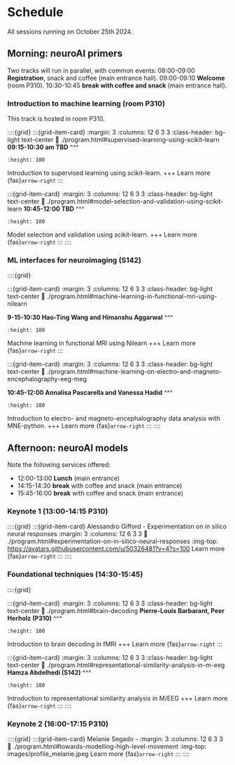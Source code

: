 # Schedule

All sessions running on October 25th 2024.

## Morning: neuroAI primers
Two tracks will run in parallel, with common events:
08:00-09:00 **Registration**, snack and coffee (main entrance hall).
09:00-09:10 **Welcome** (room P310).
10:30-10:45 **break with coffee and snack** (main entrance hall).

### Introduction to machine learning (room P310)
This track is hosted in room P310.

::::{grid}
:::{grid-item-card}
:margin: 3
:columns: 12 6 3 3
:class-header: bg-light text-center
:link: ./program.html#supervised-learning-using-scikit-learn
**09:15-10:30 am TBD**
^^^
```{image} images/logo_scikit-learn.png
:height: 100
```
Introduction to supervised learning using scikit-learn.
+++
Learn more {fas}`arrow-right`
:::

:::{grid-item-card}
:margin: 3
:columns: 12 6 3 3
:class-header: bg-light text-center
:link: ./program.html#model-selection-and-validation-using-scikit-learn
**10:45-12:00 TBD**
^^^
```{image} images/logo_scikit-learn.png
:height: 100
```
Model selection and validation using scikit-learn.
+++
Learn more {fas}`arrow-right`
:::
::::

### ML interfaces for neuroimaging (S142)

::::{grid}

:::{grid-item-card}
:margin: 3
:columns: 12 6 3 3
:class-header: bg-light text-center
:link: ./program.html#machine-learning-in-functional-mri-using-nilearn

**9-15-10:30 Hao-Ting Wang and Himanshu Aggarwal**
^^^
```{image} images/logo_nilearn.png
:height: 100
```
Machine learning in functional MRI using Nilearn
+++
Learn more {fas}`arrow-right`
:::

:::{grid-item-card}
:margin: 3
:columns: 12 6 3 3
:class-header: bg-light text-center
:link: ./program.html#machine-learning-on-electro-and-magneto-encephalography-eeg-meg

**10:45-12:00 Annalisa Pascarella and Vanessa Hadid**
^^^
```{image} images/logo_mne.png
:height: 100
```
Introduction to electro- and magneto-encephalography data analysis with MNE-python.
+++
Learn more {fas}`arrow-right`
:::
::::

## Afternoon: neuroAI models
Note the following services offered:
 * 12:00-13:00 **Lunch** (main entrance)
 * 14:15-14:30 **break** with coffee and snack (main entrance)
 * 15:45-16:00 **break** with coffee and snack (main entrance)

### Keynote 1 (13:00-14:15 P310)

::::{grid}
:::{grid-item-card} Alessandro Gifford - Experimentation on in silico neural responses
:margin: 3
:columns: 12 6 3 3
:link: ./program.html#experimentation-on-in-silico-neural-responses
:img-top: https://avatars.githubusercontent.com/u/50326481?v=4?s=100
Learn more {fas}`arrow-right`
:::
::::

### Foundational techniques (14:30-15:45)
::::{grid}

:::{grid-item-card}
:margin: 3
:columns: 12 6 3 3
:class-header: bg-light text-center
:link: ./program.html#brain-decoding
**Pierre-Louis Barbarant, Peer Herholz (P310)**
^^^
```{image} images/thumbnail_decoding.png
:height: 100
```
Introduction to brain decoding in fMRI
+++
Learn more {fas}`arrow-right`
:::

:::{grid-item-card}
:margin: 3
:columns: 12 6 3 3
:class-header: bg-light text-center
:link: ./program.html#representational-similarity-analysis-in-m-eeg
**Hamza Abdelhedi (S142)**
^^^
```{image} images/logo_mne.png
:height: 100
```
Introduction to representational similarity analysis in M/EEG
+++
Learn more {fas}`arrow-right`
:::
::::

### Keynote 2 (16:00-17:15 P310)
::::{grid}
:::{grid-item-card} Melanie Segado -
:margin: 3
:columns: 12 6 3 3
:link: ./program.html#towards-modelling-high-level-movement
:img-top: images/profile_melanie.jpeg
Learn more {fas}`arrow-right`
:::
::::
